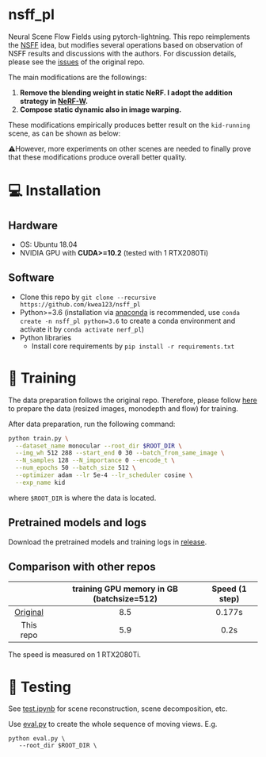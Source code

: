 # nsff_pl
Neural Scene Flow Fields using pytorch-lightning. This repo reimplements the [NSFF](https://github.com/zhengqili/Neural-Scene-Flow-Fields) idea, but modifies several operations based on observation of NSFF results and discussions with the authors. For discussion details, please see the [issues](https://github.com/zhengqili/Neural-Scene-Flow-Fields/issues) of the original repo.

The main modifications are the followings:

1.  **Remove the blending weight in static NeRF. I adopt the addition strategy in [NeRF-W](https://github.com/kwea123/nerf_pl/tree/nerfw).**
2.  **Compose static dynamic also in image warping.**

These modifications empirically produces better result on the `kid-running` scene, as can be shown as below:

⚠️However, more experiments on other scenes are needed to finally prove that these modifications produce overall better quality.

# :computer: Installation

## Hardware

* OS: Ubuntu 18.04
* NVIDIA GPU with **CUDA>=10.2** (tested with 1 RTX2080Ti)

## Software

* Clone this repo by `git clone --recursive https://github.com/kwea123/nsff_pl`
* Python>=3.6 (installation via [anaconda](https://www.anaconda.com/distribution/) is recommended, use `conda create -n nsff_pl python=3.6` to create a conda environment and activate it by `conda activate nerf_pl`)
* Python libraries
    * Install core requirements by `pip install -r requirements.txt`

# :key: Training

The data preparation follows the original repo. Therefore, please follow [here](https://github.com/zhengqili/Neural-Scene-Flow-Fields#video-preprocessing) to prepare the data (resized images, monodepth and flow) for training.

After data preparation, run the following command:
```bash
python train.py \
  --dataset_name monocular --root_dir $ROOT_DIR \
  --img_wh 512 288 --start_end 0 30 --batch_from_same_image \
  --N_samples 128 --N_importance 0 --encode_t \
  --num_epochs 50 --batch_size 512 \
  --optimizer adam --lr 5e-4 --lr_scheduler cosine \
  --exp_name kid 
```
where `$ROOT_DIR` is where the data is located.

## Pretrained models and logs
Download the pretrained models and training logs in [release](https://github.com/kwea123/nsff_pl/releases).

## Comparison with other repos

|           | training GPU memory in GB (batchsize=512) | Speed (1 step) |
| :---:     |  :---:     | :---:   | 
| [Original](https://github.com/zhengqili/Neural-Scene-Flow-Fields)  |  8.5 | 0.177s |
| This repo | 5.9 | 0.2s |

The speed is measured on 1 RTX2080Ti.

# :mag_right: Testing

See [test.ipynb](test.ipynb) for scene reconstruction, scene decomposition, etc.

Use [eval.py](eval.py) to create the whole sequence of moving views.
E.g.
```
python eval.py \
   --root_dir $ROOT_DIR \
```
